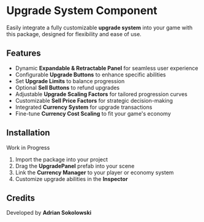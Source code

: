 # Upgrade System Component  

Easily integrate a fully customizable **upgrade system** into your game with this package, designed for flexibility and ease of use.  

## Features  

- Dynamic **Expandable & Retractable Panel** for seamless user experience  
- Configurable **Upgrade Buttons** to enhance specific abilities  
- Set **Upgrade Limits** to balance progression  
- Optional **Sell Buttons** to refund upgrades  
- Adjustable **Upgrade Scaling Factors** for tailored progression curves  
- Customizable **Sell Price Factors** for strategic decision-making  
- Integrated **Currency System** for upgrade transactions  
- Fine-tune **Currency Cost Scaling** to fit your game's economy  

## Installation
Work in Progress
1. Import the package into your project
2. Drag the **UpgradePanel** prefab into your scene
3. Link the **Currency Manager** to your player or economy system
4. Customize upgrade abilities in the **Inspector**

## Credits  

Developed by **Adrian Sokolowski**  


